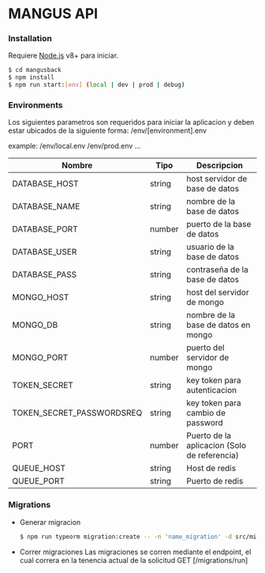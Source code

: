 # MANGUS API

### Installation

Requiere [Node.js](https://nodejs.org/) v8+ para iniciar.

```sh
$ cd mangusback
$ npm install
$ npm run start:[env] (local | dev | prod | debug)
```

### Environments

Los siguientes parametros son requeridos para iniciar la aplicacion y deben estar ubicados de la siguiente forma:
/env/[environment].env

example:
/env/local.env
/env/prod.env
...


| Nombre | Tipo | Descripcion |
| ------ | ------ | ------ |
| DATABASE_HOST | string | host servidor de base de datos |
| DATABASE_NAME | string | nombre de la base de datos |
| DATABASE_PORT | number | puerto de la base de datos |
| DATABASE_USER | string | usuario de la base de datos |
| DATABASE_PASS | string | contraseña de la base de datos |
| MONGO_HOST | string | host del servidor de mongo |
| MONGO_DB | string | nombre de la base de datos en mongo |
| MONGO_PORT | number | puerto del servidor de mongo |
| TOKEN_SECRET | string | key token para autenticacion |
| TOKEN_SECRET_PASSWORDSREQ | string | key token para cambio de password |
| PORT | number | Puerto de la aplicacion (Solo de referencia) |
| QUEUE_HOST | string | Host de redis |
| QUEUE_PORT | string | Puerto de redis |

### Migrations

- Generar migracion
  ```sh
  $ npm run typeorm migration:create -- -n 'name_migration' -d src/migrations/files
  ```
- Correr migraciones
  Las migraciones se corren mediante el endpoint, el cual correra en la tenencia actual de la solicitud
  GET [/migrations/run]